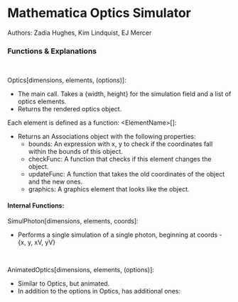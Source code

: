 # Mathematica Optics Simulator
Authors:
Zadia Hughes, Kim Lindquist, EJ Mercer

### Functions & Explanations

<br>

Optics[dimensions, elements, (options)]:
-   The main call. Takes a {width, height} for the simulation field and a list of optics elements.
-   Returns the rendered optics object.

Each element is defined as a function:
\<ElementName\>[]:
-   Returns an Associations object with the following properties:
    - bounds: An expression with x, y to check if the coordinates fall within the bounds of this object.
    - checkFunc: A function that checks if this element changes the object.
    - updateFunc: A function that takes the old coordinates of the object and the new ones.
    - graphics: A graphics element that looks like the object.

#### Internal Functions:

SimulPhoton[dimensions, elements, coords]:
-   Performs a single simulation of a single photon, beginning at coords - {x, y, xV, yV}


<br>

AnimatedOptics[dimensions, elements, (options)]:
-   Similar to Optics, but animated.
-   In addition to the options in Optics, has additional ones:
